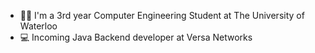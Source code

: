 <!--
**AlexanderTsarapkine/AlexanderTsarapkine** is a ✨ _special_ ✨ repository because its `README.md` (this file) appears on your GitHub profile.

Here are some ideas to get you started:

- 🔭 I’m currently working on ...
- 🌱 I’m currently learning ...
- 👯 I’m looking to collaborate on ...
- 🤔 I’m looking for help with ...
- 💬 Ask me about ...
- 📫 How to reach me: ...
- 😄 Pronouns: ...
- ⚡ Fun fact: ...
-->

- 🧑‍🎓 I'm a 3rd year Computer Engineering Student at The University of Waterloo
- 💻 Incoming Java Backend developer at Versa Networks
<!-- - 🔭 Currently looking for an intership for Winter 2025 -->


<!--[![Top Langs](https://github-readme-stats.vercel.app/api/top-langs/?username=AlexanderTsarapkine)](https://github.com/anuraghazra/github-readme-stats)
